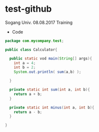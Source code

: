 # test-github
Sogang Univ. 08.08.2017 Training

* Code
```java
package com.mycompany.test;

public class Calculator{

  public static vod main(String[] args){
    int a = 4;
    int b = 2;
    System.out.println( sum(a,b) );

  }

  private static int sum(int a, int b){
    return a + b;
  }

  private static int minus(int a, int b){
    return a - b;
  }

}

```

